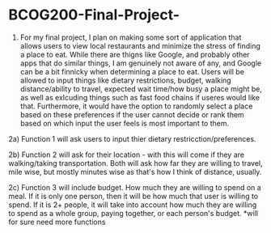 # BCOG200-Final-Project-

1) For my final project, I plan on making some sort of application that allows users to view local restaurants and minimize the stress of
finding a place to eat. While there are thigns like Google, and probably other apps that do similar things, I am genuinely not aware of
any, and Google can be a bit finnicky when determining a place to eat. Users will be allowed to input things like dietary restrictions,
budget, walking distance/ability to travel, expected wait time/how busy a place might be, as well as exlcuding things such as fast food
chains if useres would like that. Furthermore, it would have the option to randomly select a place based on these preferences if the user
cannot decide or rank them based on which input the user feels is most important to them.

2a) Function 1 will ask users to input thier dietary restricction/preferences.


2b) Function 2 will ask for their location - with this will come if they are walking/taking transportation. Both will ask how far they are willing to travel, mile wise, but mostly minutes wise as that's how I think of distance, usually.

2c) Function 3 will include budget. How much they are willing to spend on a meal. If it is only one person, then it will be how much that
user is willing to spend. If it is 2+ people, it will take into account how much they are willing to spend as a whole group, paying together, or each person's budget. 
*will for sure need more functions
